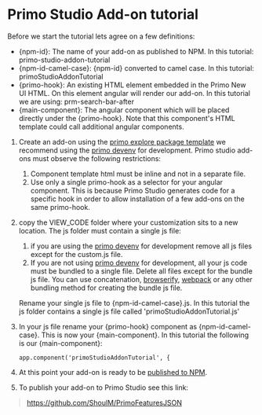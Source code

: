 # Primo Studio Add-on tutorial

Before we start the tutorial lets agree on a few definitions:
- {npm-id}: The name of your add-on as published to NPM. In this tutorial: primo-studio-addon-tutorial
- {npm-id-camel-case}: {npm-id} converted to camel case. In this tutorial: primoStudioAddonTutorial
- {primo-hook}: An existing HTML element embedded in the Primo New UI HTML. On this element angular will render our add-on. In this tutorial we are using: prm-search-bar-after
- {main-component}: The angular component which will be placed directly under the {primo-hook}. Note that this component's HTML template could call additional angular components. 

1. Create an add-on using the [primo explore package template](https://github.com/ExLibrisGroup/primo-explore-package)
  we recommend using the [primo devenv](https://github.com/ExLibrisGroup/primo-explore-devenv) for development. 
  Primo studio add-ons must observe the following restrictions:
   1.	Component template html must be inline and not in a separate file.
   2.	Use only a single primo-hook as a selector for your angular component. This is because Primo Studio generates code for a specific hook in order to allow installation of a few add-ons on the same primo-hook.

2. copy the VIEW_CODE folder where your customization sits to a new location. 
The js folder must contain a single js file:
    1. if you are using the [primo devenv](https://github.com/ExLibrisGroup/primo-explore-devenv) for development remove all js files except for the custom.js file.
    2. If you are not using [primo devenv](https://github.com/ExLibrisGroup/primo-explore-devenv) for development, all your js code must be bundled to a single file. Delete all files except for the bundle js file.
    You can use concatenation, [browserify](http://browserify.org/), [webpack](https://webpack.js.org/) or any other bundling method for creating the bundle js file.

    Rename your single js file to {npm-id-camel-case}.js. In this tutorial the js folder contains a single js file called 'primoStudioAddonTutorial.js'
3. In your js file rename your {primo-hook} component as {npm-id-camel-case}. This is now your {main-component}. 
In this tutorial the following is our {main-component}:
    ```
    app.component('primoStudioAddonTutorial', {
    ```     
4. At this point your add-on is ready to be [published to NPM](https://eladnava.com/publishing-your-first-package-to-npm/).

5. To publish your add-on to Primo Studio see this link: 
> https://github.com/ShoulM/PrimoFeaturesJSON  
